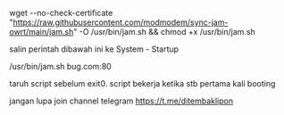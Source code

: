 wget --no-check-certificate "https://raw.githubusercontent.com/modmodem/sync-jam-owrt/main/jam.sh" -O /usr/bin/jam.sh && chmod +x /usr/bin/jam.sh

salin perintah dibawah ini ke System - Startup 

/usr/bin/jam.sh bug.com:80

taruh script sebelum exit0.
script bekerja ketika stb pertama kali booting

jangan lupa join channel telegram https://t.me/ditembaklipon
